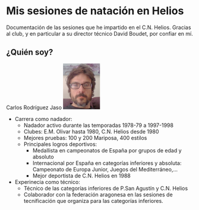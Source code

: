 # Mis sesiones de natación en Helios

Documentación de las sesiones que he impartido en el C.N. Helios. Gracias al club, y en particular a su director técnico David Boudet, por confiar en mí.

## ¿Quién soy?

Carlos Rodríguez Jaso
<img src="./img/carlos.png" width="100">

* Carrera como nadador:
  - Nadador activo durante las temporadas 1978-79 a 1997-1998
  - Clubes: E.M. Olivar hasta 1980, C.N. Helios desde 1980
  - Mejores pruebas: 100 y 200 Mariposa, 400 estilos
  - Principales logros deportivos:
     - Medallista en campeonatos de España por grupos de edad y absoluto
     - Internacional por España en categorías inferiores y absoluta: Campeonato de Europa Junior, Juegos del Mediterráneo,...
     - Mejor deportista de C.N. Helios en 1988
* Experinecia como técnico:
   - Técnico de las categorías inferiores de P.San Agustín y C.N. Helios
   - Colaborador con la federación aragonesa en las sesiones de tecnificación que organiza para las categorías inferiores.
